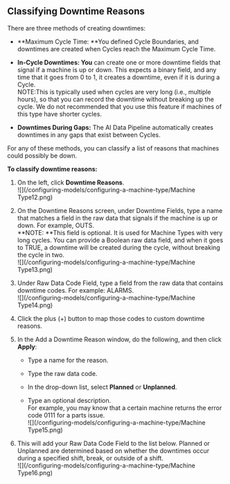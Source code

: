 ## Classifying Downtime Reasons

There are three methods of creating downtimes:

* **Maximum Cycle Time: **You defined Cycle Boundaries, and downtimes are created when Cycles reach the Maximum Cycle Time.

* **In-Cycle Downtimes: You** can create one or more downtime fields that signal if a machine is up or down. This expects a binary field, and any time that it goes from 0 to 1, it creates a downtime, even if it is during a Cycle.  
  NOTE:This is typically used when cycles are very long \(i.e., multiple hours\), so that you can record the downtime without breaking up the cycle. We do not recommended that you use this feature if machines of this type have shorter cycles.

* **Downtimes During Gaps:** The AI Data Pipeline automatically creates downtimes in any gaps that exist between Cycles.

For any of these methods, you can classify a list of reasons that machines could possibly be down.

**To classify downtime reasons:**

1. On the left, click **Downtime Reasons**.  
   ![](/configuring-models/configuring-a-machine-type/Machine Type12.png)

2. On the Downtime Reasons screen, under Downtime Fields, type a name that matches a field in the raw data that signals if the machine is up or down. For example, OUTS.  
   **NOTE: **This field is optional. It is used for Machine Types with very long cycles. You can provide a Boolean raw data field, and when it goes to TRUE, a downtime will be created during the cycle, without breaking the cycle in two.  
   ![](/configuring-models/configuring-a-machine-type/Machine Type13.png)

3. Under Raw Data Code Field, type a field from the raw data that contains downtime codes. For example: ALARMS.  
   ![](/configuring-models/configuring-a-machine-type/Machine Type14.png)

4. Click the plus \(+\) button to map those codes to custom downtime reasons.

5. In the Add a Downtime Reason window, do the following, and then click **Apply**:

   * Type a name for the reason.

   * Type the raw data code.

   * In the drop-down list, select **Planned** or **Unplanned**.

   * Type an optional description.  
     For example, you may know that a certain machine returns the error code 0111 for a parts issue.  
     ![](/configuring-models/configuring-a-machine-type/Machine Type15.png)

6. This will add your Raw Data Code Field to the list below. Planned or Unplanned are determined based on whether the downtimes occur during a specified shift, break, or outside of a shift.  
   ![](/configuring-models/configuring-a-machine-type/Machine Type16.png)



